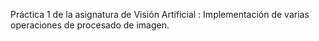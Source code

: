 
Práctica 1 de la asignatura de Visión Artificial : Implementación de varias operaciones de procesado de imagen.

